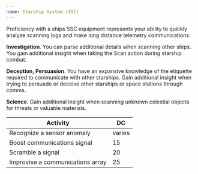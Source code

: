 ```yaml
---
name: Starship System (SSC)
---
```

Proficiency with a ships SSC equipment represents your ability to quickly analyze scanning logs and make long distance telemetry
communications.

__Investigation__. You can parse additional details when scanning other ships. You gain additional insight when taking 
the Scan action during starship combat.

__Deception, Persuasion__. You have an expansive knowledge of the etiquette required to communicate with other starships.
Gain additional insight when trying to persuade or deceive other starships or space stations through comms.

__Science__. Gain additional insight when scanning unknown celestial objects for threats or valuable materials.

Activity | DC
--- | ---
Recognize a sensor anomaly | varies
Boost communications signal | 15
Scramble a signal | 20
Improvise a communications array | 25

